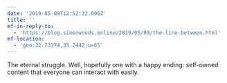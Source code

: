 ```yaml
---
date: '2019-05-09T12:52:32.096Z'
title: ''
mf-in-reply-to:
  - 'https://blog.simonwoods.online/2019/05/09/the-line-between.html'
mf-location:
  - 'geo:32.73374,35.2442;u=65'
---
```

The eternal struggle. Well, hopefully one with a happy ending: self-owned content that everyone can interact with easily.
